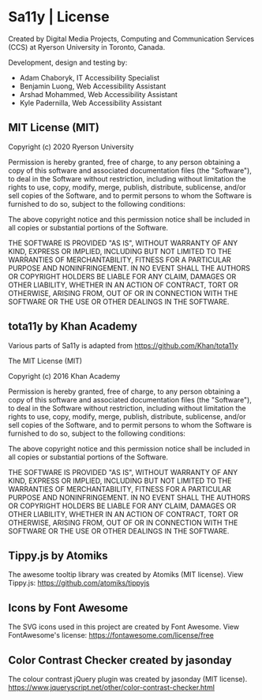 # Sa11y | License
Created by Digital Media Projects, Computing and Communication Services (CCS) at Ryerson University in Toronto, Canada.

Development, design and testing by:
* Adam Chaboryk, IT Accessibility Specialist
* Benjamin Luong, Web Accessibility Assistant
* Arshad Mohammed, Web Accessibility Assistant
* Kyle Padernilla, Web Accessibility Assistant
       
## MIT License (MIT)

Copyright (c) 2020 Ryerson University

Permission is hereby granted, free of charge, to any person obtaining a copy
of this software and associated documentation files (the "Software"), to deal
in the Software without restriction, including without limitation the rights
to use, copy, modify, merge, publish, distribute, sublicense, and/or sell
copies of the Software, and to permit persons to whom the Software is
furnished to do so, subject to the following conditions:

The above copyright notice and this permission notice shall be included in all
copies or substantial portions of the Software.

THE SOFTWARE IS PROVIDED "AS IS", WITHOUT WARRANTY OF ANY KIND, EXPRESS OR
IMPLIED, INCLUDING BUT NOT LIMITED TO THE WARRANTIES OF MERCHANTABILITY,
FITNESS FOR A PARTICULAR PURPOSE AND NONINFRINGEMENT. IN NO EVENT SHALL THE
AUTHORS OR COPYRIGHT HOLDERS BE LIABLE FOR ANY CLAIM, DAMAGES OR OTHER
LIABILITY, WHETHER IN AN ACTION OF CONTRACT, TORT OR OTHERWISE, ARISING FROM,
OUT OF OR IN CONNECTION WITH THE SOFTWARE OR THE USE OR OTHER DEALINGS IN THE
SOFTWARE.

## tota11y by Khan Academy
Various parts of Sa11y is adapted from https://github.com/Khan/tota11y

The MIT License (MIT)

Copyright (c) 2016 Khan Academy

Permission is hereby granted, free of charge, to any person obtaining a copy
of this software and associated documentation files (the "Software"), to deal
in the Software without restriction, including without limitation the rights
to use, copy, modify, merge, publish, distribute, sublicense, and/or sell
copies of the Software, and to permit persons to whom the Software is
furnished to do so, subject to the following conditions:

The above copyright notice and this permission notice shall be included in all
copies or substantial portions of the Software.

THE SOFTWARE IS PROVIDED "AS IS", WITHOUT WARRANTY OF ANY KIND, EXPRESS OR
IMPLIED, INCLUDING BUT NOT LIMITED TO THE WARRANTIES OF MERCHANTABILITY,
FITNESS FOR A PARTICULAR PURPOSE AND NONINFRINGEMENT. IN NO EVENT SHALL THE
AUTHORS OR COPYRIGHT HOLDERS BE LIABLE FOR ANY CLAIM, DAMAGES OR OTHER
LIABILITY, WHETHER IN AN ACTION OF CONTRACT, TORT OR OTHERWISE, ARISING FROM,
OUT OF OR IN CONNECTION WITH THE SOFTWARE OR THE USE OR OTHER DEALINGS IN THE
SOFTWARE.

## Tippy.js by Atomiks
The awesome tooltip library was created by Atomiks (MIT license). View Tippy.js:
https://github.com/atomiks/tippyjs

## Icons by Font Awesome
The SVG icons used in this project are created by Font Awesome. View FontAwesome's license: https://fontawesome.com/license/free

## Color Contrast Checker created by jasonday
The colour contrast jQuery plugin was created by jasonday (MIT license).
https://www.jqueryscript.net/other/color-contrast-checker.html
